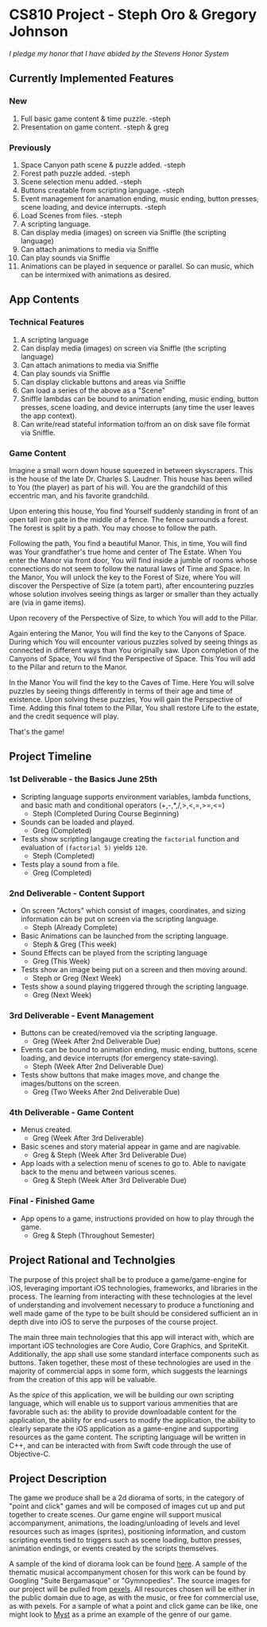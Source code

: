 # CS810 Project - Steph Oro & Gregory Johnson

*I pledge my honor that I have abided by the Stevens Honor System*

## Currently Implemented Features

### New
1) Full basic game content & time puzzle. -steph
1) Presentation on game content. -steph & greg

### Previously
1) Space Canyon path scene & puzzle added. -steph
1) Forest path puzzle added. -steph
1) Scene selection menu added. -steph
1) Buttons creatable from scripting language. -steph
1) Event management for anamation ending, music ending, button presses, scene loading, and device interrupts. -steph
1) Load Scenes from files. -steph
1) A scripting language.
1) Can display media (images) on screen via Sniffle (the scripting language)
1) Can attach animations to media via Sniffle
1) Can play sounds via Sniffle
1) Animations can be played in sequence or parallel. So can music, which can be intermixed with animations as desired.

## App Contents

### Technical Features
1) A scripting language
1) Can display media (images) on screen via Sniffle (the scripting language)
1) Can attach animations to media via Sniffle
1) Can play sounds via Sniffle
1) Can display clickable buttons and areas via Sniffle
1) Can load a series of the above as a "Scene"
1) Sniffle lambdas can be bound to animation ending, music ending, button presses, scene loading, and device interrupts (any time the user leaves the app context).
1) Can write/read stateful information to/from an on disk save file format via Sniffle.

### Game Content
Imagine a small worn down house squeezed in between skyscrapers. This is the house of the late Dr. Charles S. Laudner. This house has been willed to You (the player) as part of his will. You are the grandchild of this eccentric man, and his favorite grandchild.

Upon entering this house, You find Yourself suddenly standing in front of an open tall iron gate in the middle of a fence. The fence surrounds a forest. The forest is split by a path. You may choose to follow the path.

Following the path, You find a beautiful Manor. This, in time, You will find was Your grandfather's true home and center of The Estate. When You enter the Manor via front door, You will find inside a jumble of rooms whose connections do not seem to follow the natural laws of Time and Space. In the Manor, You will unlock the key to the Forest of Size, where You will discover the Perspective of Size (a totem part), after encountering puzzles whose solution involves seeing things as larger or smaller than they actually are (via in game items).

Upon recovery of the Perspective of Size, to which You will add to the Pillar.

Again entering the Manor, You will find the key to the Canyons of Space. During which You will encounter various puzzles solved by seeing things as connected in different ways than You originally saw. Upon completion of the Canyons of Space, You wil find the Perspective of Space. This You will add to the Pillar and return to the Manor.

In the Manor You will find the key to the Caves of Time. Here You will solve puzzles by seeing things differently in terms of their age and time of existence. Upon solving these puzzles, You will gain the Perspective of Time. Adding this final totem to the Pillar, You shall restore Life to the estate, and the credit sequence will play.

That's the game!

## Project Timeline

### 1st Deliverable - the Basics June 25th
- Scripting language supports environment variables, lambda functions, and basic math and conditional operators (+,-,*,/,>,<,=,>=,<=)
  - Steph (Completed During Course Beginning)
- Sounds can be loaded and played.
  - Greg (Completed)
- Tests show scripting langauge creating the ```factorial``` function and evaluation of ```(factorial 5)``` yields ```120```.
  - Steph (Completed)
- Tests play a sound from a file.
  - Greg (Completed)

### 2nd Deliverable - Content Support
- On screen "Actors" which consist of images, coordinates, and sizing information can be put on screen via the scripting language.
  - Steph (Already Complete)
- Basic Animations can be launched from the scripting language.
  - Steph & Greg (This week)
- Sound Effects can be played from the scripting language
  - Greg (This Week)
- Tests show an image being put on a screen and then moving around.
  - Steph or Greg (Next Week)
- Tests show a sound playing triggered through the scripting language. 
  - Greg (Next Week)

### 3rd Deliverable - Event Management
- Buttons can be created/removed via the scripting language.
  - Greg (Week After 2nd Deliverable Due)
- Events can be bound to animation ending, music ending, buttons, scene loading, and device interrupts (for emergency state-saving).
  - Steph (Week After 2nd Deliverable Due)
- Tests show buttons that make images move, and change the images/buttons on the screen.
  - Greg (Two Weeks After 2nd Deliverable Due)

### 4th Deliverable - Game Content
- Menus created.
  - Greg (Week After 3rd Deliverable)
- Basic scenes and story material appear in game and are nagivable.
  - Greg & Steph (Week After 3rd Deliverable Due)
- App loads with a selection menu of scenes to go to. Able to navigate back to the menu and between various scenes.
  - Greg & Steph (Week After 3rd Deliverable Due)

### Final - Finished Game
- App opens to a game, instructions provided on how to play through the game.
  - Greg & Steph (Throughout Semester)

## Project Rational and Technolgies

The purpose of this project shall be to produce a game/game-engine for iOS, leveraging important iOS technologies, frameworks, and libraries in the process. The learning from interacting with these technologies at the level of understanding and involvement necessary to produce a functioning and well made game of the type to be built should be considered sufficient an in depth dive into iOS to serve the purposes of the course project.

The main three main technologies that this app will interact with, which are important iOS technologies are Core Audio, Core Graphics, and SpriteKit. Additionally, the app shall use some standard interface components such as buttons. Taken together, these most of these technologies are used in the majority of commercial apps in some form, which suggests the learnings from the creation of this app will be valuable.

As the *spice* of this application, we will be building our own scripting language, which will enable us to support various ammenities that are favorable such as: the ability to provide downloadable content for the application, the ability for end-users to modify the application, the ability to clearly separate the iOS application as a game-engine and supporting resources as the game content. The scripting language will be written in C++, and can be interacted with from Swift code through the use of Objective-C.

## Project Description

The game we produce shall be a 2d diorama of sorts, in the category of "point and click" games and will be composed of images cut up and put together to create scenes. Our game engine will support musical accompanyment, animations, the loading/unloading of levels and level resources such as images (sprites), positioning information, and custom scripting events tied to triggers such as scene loading, button presses, animation endings, or events created by the scripts themselves.

A sample of the kind of diorama look can be found [here](http://www.suzannemoxhay.com/diorama). A sample of the thematic musical accompanyment chosen for this work can be found by Googling "Suite Bergamasque" or "Gymnopedies". The source images for our project will be pulled from [pexels](https://www.pexels.com). All resources chosen will be either in the public domain due to age, as with the music, or free for commercial use, as with pexels. For a sample of what a point and click game can be like, one might look to [Myst](https://en.wikipedia.org/wiki/Myst) as a prime an example of the genre of our game.
